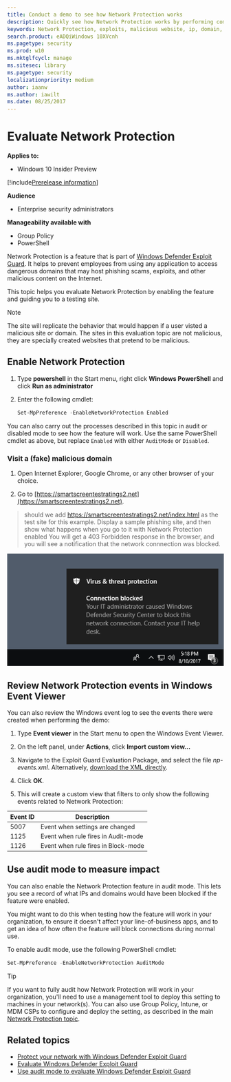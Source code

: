 ```yaml
---
title: Conduct a demo to see how Network Protection works
description: Quickly see how Network Protection works by performing common scenarios that it protects against
keywords: Network Protection, exploits, malicious website, ip, domain, domains, evaluate, test, demo
search.product: eADQiWindows 10XVcnh
ms.pagetype: security
ms.prod: w10
ms.mktglfcycl: manage
ms.sitesec: library
ms.pagetype: security
localizationpriority: medium
author: iaanw
ms.author: iawilt
ms.date: 08/25/2017
---
```


# Evaluate Network Protection



**Applies to:**

- Windows 10 Insider Preview

[!include[Prerelease information](prerelease.md)]

**Audience**

- Enterprise security administrators


**Manageability available with**

- Group Policy
- PowerShell



Network Protection is a feature that is part of [Windows Defender Exploit Guard](windows-defender-exploit-guard.md). It helps to prevent employees from using any application to access dangerous domains that may host phishing scams, exploits, and other malicious content on the Internet.

This topic helps you evaluate Network Protection by enabling the feature and guiding you to a testing site.

>[!NOTE]
>The site will replicate the behavior that would happen if a user visted a malicious site or domain. The sites in this evaluation topic are not malicious, they are specially created websites that pretend to be malicious.

## Enable Network Protection

1. Type **powershell** in the Start menu, right click **Windows PowerShell** and click **Run as administrator**
2. Enter the following cmdlet:

    ```PowerShell
    Set-MpPreference -EnableNetworkProtection Enabled
    ```

You can also carry out the processes described in this topic in audit or disabled mode to see how the feature will work. Use the same PowerShell cmdlet as above, but replace `Enabled` with either `AuditMode` or `Disabled`.

### Visit a (fake) malicious domain

1. Open Internet Explorer, Google Chrome, or any other browser of your choice.

1. Go to [https://smartscreentestratings2.net](https://smartscreentestratings2.net).
> should we add https://smartscreentestratings2.net/index.html as the test site for this example. Display a sample phishing site, and then show what happens when you go to it with Network Protection enabled
You will get a 403 Forbidden response in the browser, and you will see a notification that the network connnection was blocked.

![](images/np-notif.png)
 
 
 ## Review Network Protection events in Windows Event Viewer
 
You can also review the Windows event log to see the events there were created when performing the demo:

1. Type **Event viewer** in the Start menu to open the Windows Event Viewer.

2. On the left panel, under **Actions**, click **Import custom view...**

3. Navigate to the Exploit Guard Evaluation Package, and select the file *np-events.xml*. Alternatively, [download the XML directly](scripts/np-events.xml).

4. Click **OK**.

5. This will create a custom view that filters to only show the following events related to Network Protection:

Event ID | Description
-|-
5007 | Event when settings are changed
1125 | Event when rule fires in Audit-mode 
1126 | Event when rule fires in Block-mode 


## Use audit mode to measure impact

You can also enable the Network Protection feature in audit mode. This lets you see a record of what IPs and domains would have been blocked if the feature were enabled.

You might want to do this when testing how the feature will work in your organization, to ensure it doesn't affect your line-of-business apps, and to get an idea of how often the feature will block connections during normal use.

To enable audit mode, use the following PowerShell cmdlet:

```PowerShell
Set-MpPreference -EnableNetworkProtection AuditMode
```


>[!TIP]
>If you want to fully audit how Network Protection will work in your organization, you'll need to use a management tool to deploy this setting to machines in your network(s).
You can also use Group Policy, Intune, or MDM CSPs to configure and deploy the setting, as described in the main [Network Protection topic](network-protection-exploit-guard.md).




 ## Related topics

- [Protect your network with Windows Defender Exploit Guard](network-protection-exploit-guard.md)
- [Evaluate Windows Defender Exploit Guard](evaluate-windows-defender-exploit-guard.md)
- [Use audit mode to evaluate Windows Defender Exploit Guard](audit-windows-defender-exploit-guard.md)